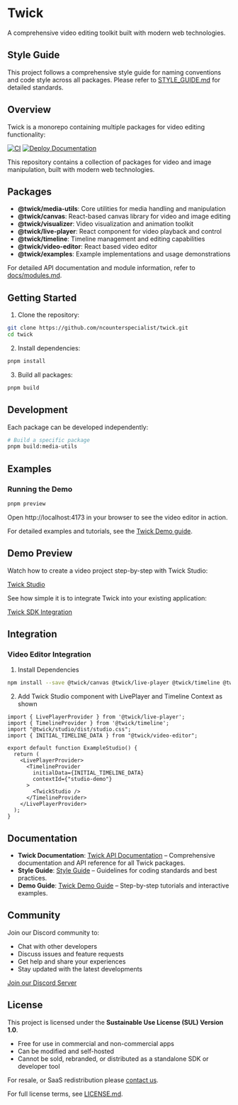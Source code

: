 # Twick

A comprehensive video editing toolkit built with modern web technologies.

## Style Guide

This project follows a comprehensive style guide for naming conventions and code style across all packages. Please refer to [STYLE_GUIDE.md](./STYLE_GUIDE.md) for detailed standards.

## Overview

Twick is a monorepo containing multiple packages for video editing functionality:

[![CI](https://github.com/ncounterspecialist/twick/actions/workflows/ci.yml/badge.svg)](https://github.com/ncounterspecialist/twick/actions/workflows/ci.yml)
[![Deploy Documentation](https://github.com/ncounterspecialist/twick/actions/workflows/deploy-docs.yml/badge.svg?branch=main)](https://github.com/ncounterspecialist/twick/actions/workflows/deploy-docs.yml)

This repository contains a collection of packages for video and image manipulation, built with modern web technologies.

## Packages

- **@twick/media-utils**: Core utilities for media handling and manipulation
- **@twick/canvas**: React-based canvas library for video and image editing
- **@twick/visualizer**: Video visualization and animation toolkit
- **@twick/live-player**: React component for video playback and control
- **@twick/timeline**: Timeline management and editing capabilities
- **@twick/video-editor**: React based video editor
- **@twick/examples**: Example implementations and usage demonstrations

For detailed API documentation and module information, refer to [docs/modules.md](./docs/modules.md).

## Getting Started

1. Clone the repository:
```bash
git clone https://github.com/ncounterspecialist/twick.git
cd twick
```

2. Install dependencies:
```bash
pnpm install
```

3. Build all packages:
```bash
pnpm build
```

## Development

Each package can be developed independently:

```bash
# Build a specific package
pnpm build:media-utils
```

## Examples

### Running the Demo

```bash
pnpm preview
```

Open http://localhost:4173 in your browser to see the video editor in action.

For detailed examples and tutorials, see the [Twick Demo guide](https://ncounterspecialist.github.io/twick/docs/in-action).

## Demo Preview

Watch how to create a video project step-by-step with Twick Studio:

[Twick Studio](https://youtu.be/2M6vtOHZnEI)

See how simple it is to integrate Twick into your existing application:

[Twick SDK Integration](https://youtu.be/EizgeoxwJsk)

## Integration

### Video Editor Integration

1. Install Dependencies 

```bash
npm install --save @twick/canvas @twick/live-player @twick/timeline @twick/video-editor @twick/studio
```

2. Add Twick Studio component with LivePlayer and Timeline Context as shown

```tsx
import { LivePlayerProvider } from '@twick/live-player';
import { TimelineProvider } from '@twick/timeline';
import "@twick/studio/dist/studio.css";
import { INITIAL_TIMELINE_DATA } from "@twick/video-editor";

export default function ExampleStudio() {
  return (
    <LivePlayerProvider>
      <TimelineProvider
        initialData={INITIAL_TIMELINE_DATA}
        contextId={"studio-demo"}
      >
        <TwickStudio />
      </TimelineProvider>
    </LivePlayerProvider>
  );
}
```

## Documentation

- **Twick Documentation**: [Twick API Documentation](https://ncounterspecialist.github.io/twick) – Comprehensive documentation and API reference for all Twick packages.
- **Style Guide**: [Style Guide](./STYLE_GUIDE.md) – Guidelines for coding standards and best practices.
- **Demo Guide**: [Twick Demo Guide](https://ncounterspecialist.github.io/twick/docs/in-action) – Step-by-step tutorials and interactive examples.

## Community

Join our Discord community to:
- Chat with other developers
- Discuss issues and feature requests
- Get help and share your experiences
- Stay updated with the latest developments

[Join our Discord Server](https://discord.gg/ZBhMNaAN)

## License

This project is licensed under the **Sustainable Use License (SUL) Version 1.0**.

- Free for use in commercial and non-commercial apps
- Can be modified and self-hosted
- Cannot be sold, rebranded, or distributed as a standalone SDK or developer tool

For resale, or SaaS redistribution please [contact us](mailto:contact@kifferai.com).

For full license terms, see [LICENSE.md](LICENSE.md). 